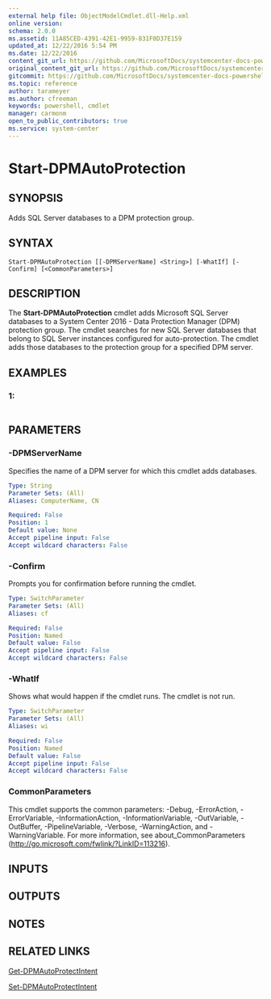 ```yaml
---
external help file: ObjectModelCmdlet.dll-Help.xml
online version: 
schema: 2.0.0
ms.assetid: 11A85CED-4391-42E1-9959-831F0D37E159
updated_at: 12/22/2016 5:54 PM
ms.date: 12/22/2016
content_git_url: https://github.com/MicrosoftDocs/systemcenter-docs-powershell/blob/master/systemcenter-cmdlets/SystemCenter2016/DataProtectionManager/vlatest/Start-DPMAutoProtection.md
original_content_git_url: https://github.com/MicrosoftDocs/systemcenter-docs-powershell/blob/master/systemcenter-cmdlets/SystemCenter2016/DataProtectionManager/vlatest/Start-DPMAutoProtection.md
gitcommit: https://github.com/MicrosoftDocs/systemcenter-docs-powershell/blob/17c3a51bd892aad46c731d9f381f0704b4815004/systemcenter-cmdlets/SystemCenter2016/DataProtectionManager/vlatest/Start-DPMAutoProtection.md
ms.topic: reference
author: tarameyer
ms.author: cfreeman
keywords: powershell, cmdlet
manager: carmonm
open_to_public_contributors: true
ms.service: system-center
---
```


# Start-DPMAutoProtection

## SYNOPSIS
Adds SQL Server databases to a DPM protection group.

## SYNTAX

```
Start-DPMAutoProtection [[-DPMServerName] <String>] [-WhatIf] [-Confirm] [<CommonParameters>]
```

## DESCRIPTION
The **Start-DPMAutoProtection** cmdlet adds Microsoft SQL Server databases to a System Center 2016 - Data Protection Manager (DPM) protection group.
The cmdlet searches for new SQL Server databases that belong to SQL Server instances configured for auto-protection.
The cmdlet adds those databases to the protection group for a specified DPM server.

## EXAMPLES

### 1:
```

```

## PARAMETERS

### -DPMServerName
Specifies the name of a DPM server for which this cmdlet adds databases.

```yaml
Type: String
Parameter Sets: (All)
Aliases: ComputerName, CN

Required: False
Position: 1
Default value: None
Accept pipeline input: False
Accept wildcard characters: False
```

### -Confirm
Prompts you for confirmation before running the cmdlet.

```yaml
Type: SwitchParameter
Parameter Sets: (All)
Aliases: cf

Required: False
Position: Named
Default value: False
Accept pipeline input: False
Accept wildcard characters: False
```

### -WhatIf
Shows what would happen if the cmdlet runs.
The cmdlet is not run.

```yaml
Type: SwitchParameter
Parameter Sets: (All)
Aliases: wi

Required: False
Position: Named
Default value: False
Accept pipeline input: False
Accept wildcard characters: False
```

### CommonParameters
This cmdlet supports the common parameters: -Debug, -ErrorAction, -ErrorVariable, -InformationAction, -InformationVariable, -OutVariable, -OutBuffer, -PipelineVariable, -Verbose, -WarningAction, and -WarningVariable. For more information, see about_CommonParameters (http://go.microsoft.com/fwlink/?LinkID=113216).

## INPUTS

## OUTPUTS

## NOTES

## RELATED LINKS

[Get-DPMAutoProtectIntent](xref:SystemCenter2016/DataProtectionManager/vlatest/Get-DPMAutoProtectIntent.md)

[Set-DPMAutoProtectIntent](xref:SystemCenter2016/DataProtectionManager/vlatest/Set-DPMAutoProtectIntent.md)

